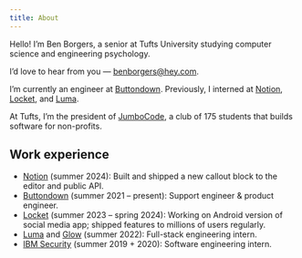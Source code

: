 ```yaml
---
title: About
---
```


Hello! I’m Ben Borgers, a senior at Tufts University studying computer science and engineering psychology.

I’d love to hear from you — [benborgers@hey.com](mailto:benborgers@hey.com).

I’m currently an engineer at [Buttondown](https://buttondown.com). Previously, I interned at [Notion](https://notion.so/product), [Locket](https://locket.camera), and [Luma](https://lu.ma).

At Tufts, I’m the president of [JumboCode](https://jumbocode.org), a club of 175 students that builds software for non-profits.

## Work experience

- [Notion](https://notion.so/product) (summer 2024): Built and shipped a new callout block to the editor and public API.
- [Buttondown](https://buttondown.com) (summer 2021 – present): Support engineer & product engineer.
- [Locket](https://locket.camera) (summer 2023 – spring 2024): Working on Android version of social media app; shipped features to millions of users regularly.
- [Luma](https://lu.ma) and [Glow](https://glow.app) (summer 2022): Full-stack engineering intern.
- [IBM Security](https://www.ibm.com/products/guardium-insights) (summer 2019 + 2020): Software engineering intern.
